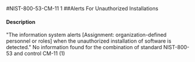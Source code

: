 #NIST-800-53-CM-11 1
##Alerts For Unauthorized Installations
#### Description
"The information system alerts [Assignment: organization-defined personnel or roles] when the unauthorized installation of software is detected."
No information found for the combination of standard NIST-800-53 and control CM-11 (1)
